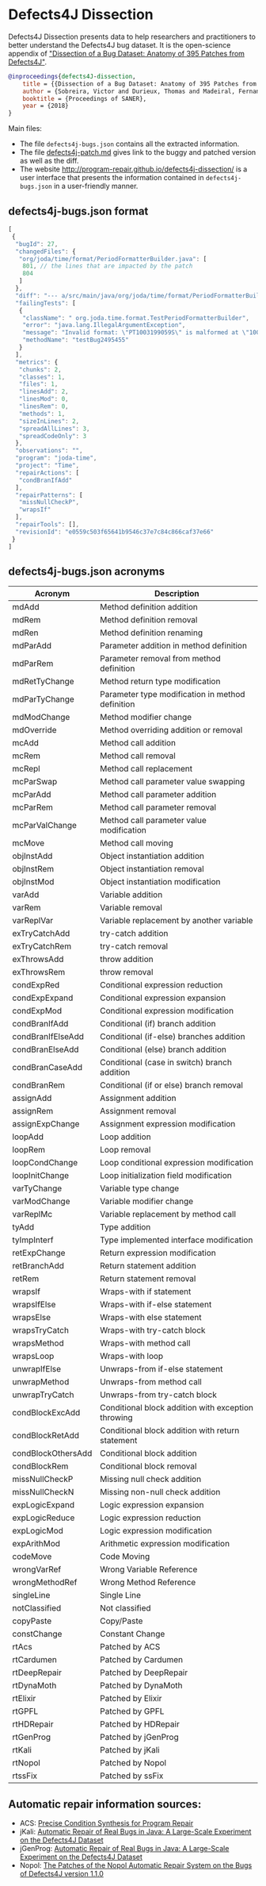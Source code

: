 # Defects4J Dissection

Defects4J Dissection presents data to help researchers and practitioners to better understand the Defects4J bug dataset. 
It is the open-science appendix of ["Dissection of a Bug Dataset: Anatomy of 395 Patches from Defects4J"](https://github.com/program-repair/defects4j-dissection/blob/master/2018.03.20%20-%20Defects4J%20Dissection%20-%20Oficial%20Pre-Print.pdf).

```bibtex
@inproceedings{defects4J-dissection,
    title = {{Dissection of a Bug Dataset: Anatomy of 395 Patches from Defects4J}},
    author = {Sobreira, Victor and Durieux, Thomas and Madeiral, Fernanda and Monperrus, Martin and Maia, Marcelo A.}
    booktitle = {Proceedings of SANER},
    year = {2018}
}
```

Main files:

* The file `defects4j-bugs.json` contains all the extracted information.
* The file [defects4j-patch.md](https://github.com/program-repair/defects4j-dissection/blob/master/defects4j-patch.md) gives link to the buggy and patched version as well as the diff.
* The website http://program-repair.github.io/defects4j-dissection/ is a user interface that presents the information contained in `defects4j-bugs.json` in a user-friendly manner.

## defects4j-bugs.json format

```js
[
 {
  "bugId": 27, 
  "changedFiles": {
   "org/joda/time/format/PeriodFormatterBuilder.java": [
    801, // the lines that are impacted by the patch
    804
   ]
  },
  "diff": "--- a/src/main/java/org/joda/time/format/PeriodFormatterBuilder.java\n+++ b/src/main/java/org/joda/time/format/PeriodFormatterBuilder.java\n@@ -798,9 +798,11 @@ private static PeriodFormatter toFormatter(List<Object> elementPairs, boolean no\n         int size = elementPairs.size();\n         if (size >= 2 && elementPairs.get(0) instanceof Separator) {\n             Separator sep = (Separator) elementPairs.get(0);\n+            if (sep.iAfterParser == null && sep.iAfterPrinter == null) {\n                 PeriodFormatter f = toFormatter(elementPairs.subList(2, size), notPrinter, notParser);\n                 sep = sep.finish(f.getPrinter(), f.getParser());\n                 return new PeriodFormatter(sep, sep);\n+            }\n         }\n         Object[] comp = createComposite(elementPairs);\n         if (notPrinter) {\n", 
  "failingTests": [
   {
    "className": " org.joda.time.format.TestPeriodFormatterBuilder", 
    "error": "java.lang.IllegalArgumentException", 
    "message": "Invalid format: \"PT1003199059S\" is malformed at \"1003199059S\"", 
    "methodName": "testBug2495455"
   }
  ], 
  "metrics": {
   "chunks": 2, 
   "classes": 1, 
   "files": 1, 
   "linesAdd": 2, 
   "linesMod": 0, 
   "linesRem": 0, 
   "methods": 1, 
   "sizeInLines": 2, 
   "spreadAllLines": 3, 
   "spreadCodeOnly": 3
  }, 
  "observations": "", 
  "program": "joda-time", 
  "project": "Time", 
  "repairActions": [
   "condBranIfAdd"
  ], 
  "repairPatterns": [
   "missNullCheckP", 
   "wrapsIf"
  ], 
  "repairTools": [], 
  "revisionId": "e0559c503f65641b9546c37e7c84c866caf37e66"
 }
]
```

## defects4j-bugs.json acronyms

 |Acronym | Description  |
|--------------|--------------|
mdAdd | Method definition addition
mdRem | Method definition removal
mdRen | Method definition renaming
mdParAdd | Parameter addition in method definition
mdParRem | Parameter removal from method definition
mdRetTyChange | Method return type modification
mdParTyChange | Parameter type modification in method definition
mdModChange | Method modifier change
mdOverride | Method overriding addition or removal
mcAdd | Method call addition
mcRem | Method call removal
mcRepl | Method call replacement
mcParSwap | Method call parameter value swapping
mcParAdd | Method call parameter addition
mcParRem | Method call parameter removal
mcParValChange | Method call parameter value modification
mcMove | Method call moving
objInstAdd | Object instantiation addition
objInstRem | Object instantiation removal
objInstMod | Object instantiation modification
varAdd | Variable addition
varRem | Variable removal
varReplVar | Variable replacement by another variable
exTryCatchAdd | try-catch addition
exTryCatchRem | try-catch removal
exThrowsAdd | throw addition
exThrowsRem | throw removal
condExpRed | Conditional expression reduction
condExpExpand | Conditional expression expansion
condExpMod | Conditional expression modification
condBranIfAdd | Conditional (if) branch addition
condBranIfElseAdd | Conditional (if-else) branches addition
condBranElseAdd | Conditional (else) branch addition
condBranCaseAdd | Conditional (case in switch) branch addition
condBranRem | Conditional (if or else) branch removal
assignAdd | Assignment addition
assignRem | Assignment removal
assignExpChange | Assignment expression modification
loopAdd | Loop addition
loopRem | Loop removal
loopCondChange | Loop conditional expression modification
loopInitChange | Loop initialization field modification
varTyChange | Variable type change
varModChange | Variable modifier change
varReplMc | Variable replacement by method call
tyAdd | Type addition
tyImpInterf | Type implemented interface modification
retExpChange | Return expression modification
retBranchAdd | Return statement addition
retRem | Return statement removal
wrapsIf | Wraps-with if statement
wrapsIfElse | Wraps-with if-else statement
wrapsElse | Wraps-with else statement
wrapsTryCatch | Wraps-with try-catch block
wrapsMethod | Wraps-with method call
wrapsLoop | Wraps-with loop
unwrapIfElse | Unwraps-from if-else statement
unwrapMethod | Unwraps-from method call
unwrapTryCatch | Unwraps-from try-catch block
condBlockExcAdd | Conditional block addition with exception throwing
condBlockRetAdd | Conditional block addition with return statement
condBlockOthersAdd | Conditional block addition
condBlockRem | Conditional block removal
missNullCheckP | Missing null check addition
missNullCheckN | Missing non-null check addition
expLogicExpand | Logic expression expansion
expLogicReduce | Logic expression reduction
expLogicMod | Logic expression modification
expArithMod | Arithmetic expression modification
codeMove | Code Moving
wrongVarRef | Wrong Variable Reference
wrongMethodRef | Wrong Method Reference
singleLine | Single Line
notClassified | Not classified
copyPaste | Copy/Paste
constChange | Constant Change
rtAcs | Patched by ACS
rtCardumen | Patched by Cardumen
rtDeepRepair | Patched by DeepRepair
rtDynaMoth | Patched by DynaMoth
rtElixir | Patched by Elixir
rtGPFL | Patched by GPFL
rtHDRepair | Patched by HDRepair
rtGenProg | Patched by jGenProg
rtKali | Patched by jKali
rtNopol | Patched by Nopol
rtssFix | Patched by ssFix

## Automatic repair information sources:

* ACS: [Precise Condition Synthesis for Program Repair](https://dl.acm.org/citation.cfm?id=3097418)
* jKali: [Automatic Repair of Real Bugs in Java: A Large-Scale Experiment on the Defects4J Dataset](https://hal.archives-ouvertes.fr/hal-01387556/document)
* jGenProg: [Automatic Repair of Real Bugs in Java: A Large-Scale Experiment on the Defects4J Dataset](https://hal.archives-ouvertes.fr/hal-01387556/document)
* Nopol: [The Patches of the Nopol Automatic Repair System on the Bugs of Defects4J version 1.1.0](https://hal.archives-ouvertes.fr/hal-01480084)
